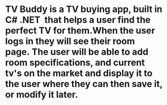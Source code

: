 # TV Buddy is a TV buying app, built in C# .NET  that helps a user find the perfect TV for them.When the user logs in they will see their room page. The user will be able to add room specifications, and current tv's on the market and display it to the user where they can then save it, or modify it later.
